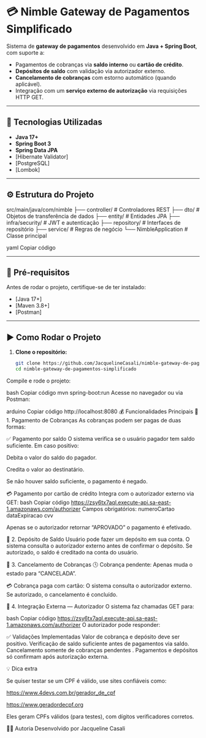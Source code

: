 # 💳 Nimble Gateway de Pagamentos Simplificado

Sistema de **gateway de pagamentos** desenvolvido em **Java + Spring Boot**, com suporte a:
- Pagamentos de cobranças via **saldo interno** ou **cartão de crédito**.
- **Depósitos de saldo** com validação via autorizador externo.
- **Cancelamento de cobranças** com estorno automático (quando aplicável).
- Integração com um **serviço externo de autorização** via requisições HTTP GET.

---

## 🚀 Tecnologias Utilizadas

- **Java 17+**
- **Spring Boot 3**
- **Spring Data JPA**
- [Hibernate Validator]
- [PostgreSQL]
- [Lombok]

---

## ⚙️ Estrutura do Projeto

src/main/java/com/nimble
├── controller/ # Controladores REST
├── dto/ # Objetos de transferência de dados
├── entity/ # Entidades JPA
├── infra/security/ # JWT e autenticação
├── repository/ # Interfaces de repositório
├── service/ # Regras de negócio
└── NimbleApplication # Classe principal

yaml
Copiar código

---

## 💾 Pré-requisitos

Antes de rodar o projeto, certifique-se de ter instalado:

- [Java 17+]
- [Maven 3.8+]
-  [Postman]
---

## ▶️ Como Rodar o Projeto

1. **Clone o repositório:**
   ```bash
   git clone https://github.com/JacquelineCasali/nimble-gateway-de-pagamentos-simplificado.git
   cd nimble-gateway-de-pagamentos-simplificado
Compile e rode o projeto:

bash
Copiar código
mvn spring-boot:run
Acesse no navegador ou via Postman:

arduino
Copiar código
http://localhost:8080
💰 Funcionalidades Principais
🔹 1. Pagamento de Cobranças
As cobranças podem ser pagas de duas formas:

✅ Pagamento por saldo
O sistema verifica se o usuário pagador tem saldo suficiente.
Em caso positivo:

Debita o valor do saldo do pagador.

Credita o valor ao destinatário.

Se não houver saldo suficiente, o pagamento é negado.

💳 Pagamento por cartão de crédito
Integra com o autorizador externo via GET:
bash
Copiar código
https://zsy6tx7aql.execute-api.sa-east-1.amazonaws.com/authorizer
Campos obrigatórios:
numeroCartao
dataExpiracao
cvv

Apenas se o autorizador retornar “APROVADO” o pagamento é efetivado.

🔹 2. Depósito de Saldo
Usuário pode fazer um depósito em sua conta.
O sistema consulta o autorizador externo antes de confirmar o depósito.
Se autorizado, o saldo é creditado na conta do usuário.

🔹 3. Cancelamento de Cobranças
🕓 Cobrança pendente:
Apenas muda o estado para “CANCELADA”.



💳 Cobrança paga com cartão:
O sistema consulta o autorizador externo.
Se autorizado, o cancelamento é concluído.

🔹 4. Integração Externa — Autorizador
O sistema faz chamadas GET para:

bash
Copiar código
https://zsy6tx7aql.execute-api.sa-east-1.amazonaws.com/authorizer
O autorizador pode responder:



✅ Validações Implementadas
Valor de cobrança e depósito deve ser positivo.
Verificação de saldo suficiente antes de pagamentos via saldo.
Cancelamento somente de cobranças pendentes .
Pagamentos e depósitos só confirmam após autorização externa.

💡 Dica extra

Se quiser testar se um CPF é válido, use sites confiáveis como:

https://www.4devs.com.br/gerador_de_cpf

https://www.geradordecpf.org

Eles geram CPFs válidos (para testes), com dígitos verificadores corretos.





👩‍💻 Autoria
Desenvolvido por Jacqueline Casali
